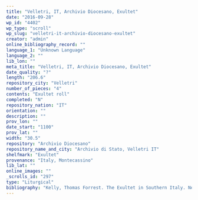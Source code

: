 ```yaml
---
title: "Velletri, IT, Archivio Diocesano, Exultet"
date: "2016-09-28"
wp_id: "4402"
wp_type: "scroll"
wp_slug: "velletri-it-archivio-diocesano-exultet"
creator: "admin"
online_bibliography_record: ""
language_1: "Unknown Language"
language_2: ""
lib_lon: ""
meta_title: "Velletri, IT, Archivio Diocesano, Exultet"
date_quality: "?"
length: "206.6"
repository_city: "Velletri"
number_of_pieces: "4"
contents: "Exultet roll"
completed: "N"
repository_nation: "IT"
orientation: ""
description: ""
prov_lon: ""
date_start: "1100"
prov_lat: ""
width: "30.5"
repository: "Archivio Diocesano"
repository_name_and_city: "Archivio di Stato, Velletri IT"
shelfmark: "Exultet"
provenance: "Italy, Montecassino"
lib_lat: ""
online_images: ""
_scrolls_id: "297"
type: "Liturgical"
bibliography: "Kelly, Thomas Forrest. The Exultet in Southern Italy. New York: Oxford University Press, 1996.<br/> Suski, Andrzej Wojciech, Giacomo Baroffio, and Manlio Sodi. “Rotoli Liturgici Medievali (Secoli VII-XV). Censimento E Bibliografia.” Revista Liturgica 101, no. 3 (2014): 603–21."
---
```




